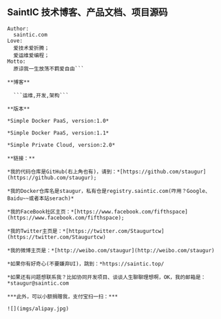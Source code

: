 ## **SaintIC 技术博客、产品文档、项目源码**

```
Author:
  saintic.com
Love:
  爱技术爱折腾；
  爱运维爱编程；
Motto:
  原谅我一生放荡不羁爱自由```

**博客**

  ```运维,开发,架构```
  
**版本**

*Simple Docker PaaS, version:1.0*

*Simple Docker PaaS, version:1.1*

*Simple Private Cloud, version:2.0*

**链接：**

*我的代码仓库是GitHub(右上角也有)，请到：*[https://github.com/staugur](https://github.com/staugur);

*我的Docker仓库名是staugur，私有仓是registry.saintic.com(咋用？Google、Baidu~~或者本站serach)*

*我的FaceBook社区主页：*[https://www.facebook.com/fifthspace](https://www.facebook.com/fifthspace);

*我的Twitter主页是：*[https://twitter.com/Staugurtcw](https://twitter.com/Staugurtcw)

*我的微博主页是：*[http://weibo.com/staugur](http://weibo.com/staugur)

*如果你有好奇心(不要嫌弃UI)，跳到：*https://saintic.top/

*如果还有问题想联系我？比如协同开发项目、谈谈人生聊聊理想啊，OK，我的邮箱是：*staugur@saintic.com

***此外，可以小额捐赠我，支付宝扫一扫：***

![](imgs/alipay.jpg)

